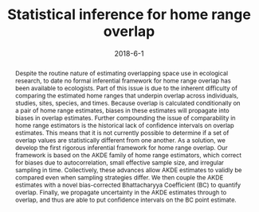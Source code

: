 ---
title: "Statistical inference for home range overlap"
collection: publications
permalink: /publication/2016-12-1-inference-with-pgfs
abstract: 'Despite the routine nature of estimating overlapping space use in ecological research, to date no formal inferential framework for home range overlap has been available to ecologists. Part of this issue is due to the inherent difficulty of comparing the estimated home ranges that underpin overlap across individuals, studies, sites, species, and times. Because overlap is calculated conditionally on a pair of home range estimates, biases in these estimates will propagate into biases in overlap estimates. Further compounding the issue of comparability in home range estimators is the historical lack of confidence intervals on overlap estimates. This means that it is not currently possible to determine if a set of overlap values are statistically different from one another.
As a solution, we develop the first rigorous inferential framework for home range overlap. Our framework is based on the AKDE family of home range estimators, which correct for biases due to autocorrelation, small effective sample size, and irregular sampling in time. Collectively, these advances allow AKDE estimates to validly be compared even when sampling strategies differ. We then couple the AKDE estimates with a novel bias-corrected Bhattacharyya Coefficient (BC) to quantify overlap. Finally, we propagate uncertainty in the AKDE estimates through to overlap, and thus are able to put confidence intervals on the BC point estimate.'
date: 2018-6-1
venue: 'MEE'
paperurl: 'http://kwinner.github.io/files/Winneretal2018.pdf'
citation: 'Kevin Winner, Michael J. Noonan, Chris H. Fleming, Kirk Olson, Thomas Mueller, Dan Sheldon, and Justin M. Calabrese. Statistical inference for home range overlap. <i>Methods in Ecology and Evolution</i>, 2018'
displaycitationminustitle: ' by Kevin Winner, Michael J. Noonan, Chris H. Fleming, Kirk Olson, Thomas Mueller, Dan Sheldon, and Justin M. Calabrese. In <i>Methods in Ecology and Evolution</i>, 2018.'
---